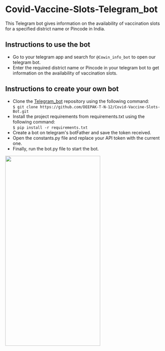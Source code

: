 # **Covid-Vaccine-Slots-Telegram_bot**

 This Telegram bot gives information on the availability of vaccination slots for a specified district name or Pincode in India.
 
## Instructions to use the bot

- Go to your telegram app and search for `@Cowin_info_bot` to open our telegram bot.
- Enter the required district name or Pincode in your telegram bot to get information on the availability of vaccination slots.

## Instructions to create your own bot

- Clone the [Telegram_bot](https://github.com/DEEPAK-T-N-12/Covid-Vaccine-Slots-Bot) repository using the following command:\
`$ git clone https://github.com/DEEPAK-T-N-12/Covid-Vaccine-Slots-Bot.git`
- Install the project requirements from requirements.txt using the following command:\
`$ pip install -r requirements.txt`
- Create a bot on telegram's botFather and save the token received.
- Open the constants.py file and replace your API token with the current one.
- Finally, run the bot.py file to start the bot.

<img src="https://user-images.githubusercontent.com/75165541/144718181-3dda560c-f2fa-4b19-99bf-38cd9eb2bacc.jpg" width="300" height="600" />
